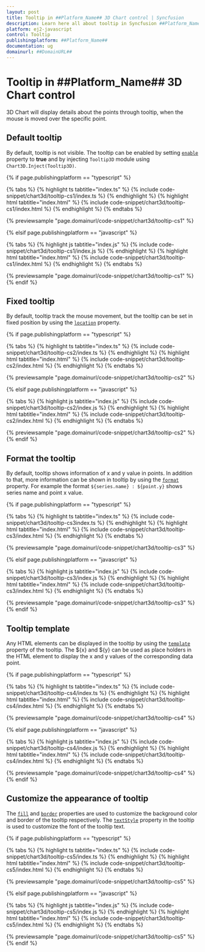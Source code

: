```yaml
---
layout: post
title: Tooltip in ##Platform_Name## 3D Chart control | Syncfusion
description: Learn here all about tooltip in Syncfusion ##Platform_Name## 3D Chart control of Syncfusion Essential JS 2 and more.
platform: ej2-javascript
control: Tooltip 
publishingplatform: ##Platform_Name##
documentation: ug
domainurl: ##DomainURL##
---
```


# Tooltip in ##Platform_Name## 3D Chart control

<!-- markdownlint-disable MD036 -->

3D Chart will display details about the points through tooltip, when the mouse is moved over the specific point.

## Default tooltip

By default, tooltip is not visible. The tooltip can be enabled by setting [`enable`](../../api/chart3d/tooltipSettings/#enable) property to **true** and by injecting `Tooltip3D` module using `Chart3D.Inject(Tooltip3D)`.

{% if page.publishingplatform == "typescript" %}

{% tabs %}
{% highlight ts tabtitle="index.ts" %}
{% include code-snippet/chart3d/tooltip-cs1/index.ts %}
{% endhighlight %}
{% highlight html tabtitle="index.html" %}
{% include code-snippet/chart3d/tooltip-cs1/index.html %}
{% endhighlight %}
{% endtabs %}
        
{% previewsample "page.domainurl/code-snippet/chart3d/tooltip-cs1" %}

{% elsif page.publishingplatform == "javascript" %}

{% tabs %}
{% highlight js tabtitle="index.js" %}
{% include code-snippet/chart3d/tooltip-cs1/index.js %}
{% endhighlight %}
{% highlight html tabtitle="index.html" %}
{% include code-snippet/chart3d/tooltip-cs1/index.html %}
{% endhighlight %}
{% endtabs %}

{% previewsample "page.domainurl/code-snippet/chart3d/tooltip-cs1" %}
{% endif %}

<!-- markdownlint-disable MD013 -->

## Fixed tooltip

By default, tooltip track the mouse movement, but the tooltip can be set in fixed position by using the [`location`](../../api/chart3d/tooltipSettings/#location) property.

{% if page.publishingplatform == "typescript" %}

{% tabs %}
{% highlight ts tabtitle="index.ts" %}
{% include code-snippet/chart3d/tooltip-cs2/index.ts %}
{% endhighlight %}
{% highlight html tabtitle="index.html" %}
{% include code-snippet/chart3d/tooltip-cs2/index.html %}
{% endhighlight %}
{% endtabs %}
        
{% previewsample "page.domainurl/code-snippet/chart3d/tooltip-cs2" %}

{% elsif page.publishingplatform == "javascript" %}

{% tabs %}
{% highlight js tabtitle="index.js" %}
{% include code-snippet/chart3d/tooltip-cs2/index.js %}
{% endhighlight %}
{% highlight html tabtitle="index.html" %}
{% include code-snippet/chart3d/tooltip-cs2/index.html %}
{% endhighlight %}
{% endtabs %}

{% previewsample "page.domainurl/code-snippet/chart3d/tooltip-cs2" %}
{% endif %}

## Format the tooltip

<!-- markdownlint-disable MD013 -->

By default, tooltip shows information of x and y value in points. In addition to that, more information can be shown in tooltip by using the [`format`](../../api/chart3d/tooltipSettings/#format) property. For example the format `${series.name} : ${point.y}` shows series name and point x value.

{% if page.publishingplatform == "typescript" %}

{% tabs %}
{% highlight ts tabtitle="index.ts" %}
{% include code-snippet/chart3d/tooltip-cs3index.ts %}
{% endhighlight %}
{% highlight html tabtitle="index.html" %}
{% include code-snippet/chart3d/tooltip-cs3/index.html %}
{% endhighlight %}
{% endtabs %}
        
{% previewsample "page.domainurl/code-snippet/chart3d/tooltip-cs3" %}

{% elsif page.publishingplatform == "javascript" %}

{% tabs %}
{% highlight js tabtitle="index.js" %}
{% include code-snippet/chart3d/tooltip-cs3/index.js %}
{% endhighlight %}
{% highlight html tabtitle="index.html" %}
{% include code-snippet/chart3d/tooltip-cs3/index.html %}
{% endhighlight %}
{% endtabs %}

{% previewsample "page.domainurl/code-snippet/chart3d/tooltip-cs3" %}
{% endif %}

## Tooltip template

Any HTML elements can be displayed in the tooltip by using the [`template`](../../api/chart3d/tooltipSettings/#template) property of the tooltip. The ${x} and ${y} can be used as place holders in the HTML element to display the x and y values of the corresponding data point.

{% if page.publishingplatform == "typescript" %}

{% tabs %}
{% highlight ts tabtitle="index.ts" %}
{% include code-snippet/chart3d/tooltip-cs4/index.ts %}
{% endhighlight %}
{% highlight html tabtitle="index.html" %}
{% include code-snippet/chart3d/tooltip-cs4/index.html %}
{% endhighlight %}
{% endtabs %}
        
{% previewsample "page.domainurl/code-snippet/chart3d/tooltip-cs4" %}

{% elsif page.publishingplatform == "javascript" %}

{% tabs %}
{% highlight js tabtitle="index.js" %}
{% include code-snippet/chart3d/tooltip-cs4/index.js %}
{% endhighlight %}
{% highlight html tabtitle="index.html" %}
{% include code-snippet/chart3d/tooltip-cs4/index.html %}
{% endhighlight %}
{% endtabs %}

{% previewsample "page.domainurl/code-snippet/chart3d/tooltip-cs4" %}
{% endif %}

## Customize the appearance of tooltip

The [`fill`](../../api/chart3d/tooltipSettings/#fill) and [`border`](../../api/chart3d/tooltipSettings/#border) properties are used to customize the background color and border of the tooltip respectively. The [`textStyle`](../../api/chart3d/tooltipSettings/#textstyle) property in the tooltip is used to customize the font of the tooltip text.

{% if page.publishingplatform == "typescript" %}

{% tabs %}
{% highlight ts tabtitle="index.ts" %}
{% include code-snippet/chart3d/tooltip-cs5/index.ts %}
{% endhighlight %}
{% highlight html tabtitle="index.html" %}
{% include code-snippet/chart3d/tooltip-cs5/index.html %}
{% endhighlight %}
{% endtabs %}
        
{% previewsample "page.domainurl/code-snippet/chart3d/tooltip-cs5" %}

{% elsif page.publishingplatform == "javascript" %}

{% tabs %}
{% highlight js tabtitle="index.js" %}
{% include code-snippet/chart3d/tooltip-cs5/index.js %}
{% endhighlight %}
{% highlight html tabtitle="index.html" %}
{% include code-snippet/chart3d/tooltip-cs5/index.html %}
{% endhighlight %}
{% endtabs %}

{% previewsample "page.domainurl/code-snippet/chart3d/tooltip-cs5" %}
{% endif %}